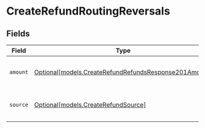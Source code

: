 # CreateRefundRoutingReversals


## Fields

| Field                                                                                                      | Type                                                                                                       | Required                                                                                                   | Description                                                                                                |
| ---------------------------------------------------------------------------------------------------------- | ---------------------------------------------------------------------------------------------------------- | ---------------------------------------------------------------------------------------------------------- | ---------------------------------------------------------------------------------------------------------- |
| `amount`                                                                                                   | [Optional[models.CreateRefundRefundsResponse201Amount]](../models/createrefundrefundsresponse201amount.md) | :heavy_minus_sign:                                                                                         | The amount that will be pulled back.                                                                       |
| `source`                                                                                                   | [Optional[models.CreateRefundSource]](../models/createrefundsource.md)                                     | :heavy_minus_sign:                                                                                         | Where the funds will be pulled back from.                                                                  |